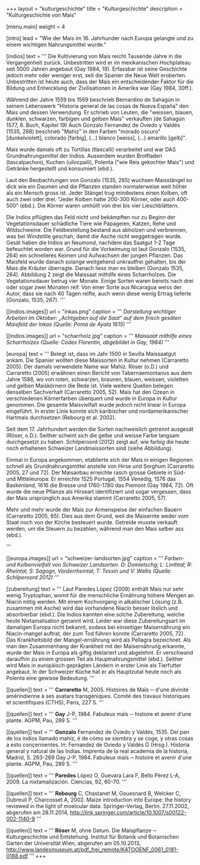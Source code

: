 +++
layout = "kulturgeschichte"
title = "Kulturgeschichte"
description = "Kulturgeschichte von Mais"

[menu.main]
  weight = 4

[intro]
  lead = "Wie der Mais im 16. Jahrhunder nach Europa gelangte und zu einem wichtigen Nahrungsmittel wurde."
  
[indios]
  text = '''
Die Kultivierung von Mais reicht Tausende Jahre in die Vergangenheit zurück. Unbestritten wird er im mexikanischen Hochplateau seit 5000 Jahren angebaut (Gay 1984, 19). Erfassbar ist seine Geschichte jedoch mehr oder weniger erst, seit die Spanier die Neue Welt eroberten. Unbestritten ist heute auch, dass der Mais ein entscheidender Faktor für die Bildung und Entwicklung der Zivilisationen in Amerika war (Gay 1984, 30ff.).

Während der Jahre 1559 bis 1569 beschrieb Bernardino de Sahagún in seinem Lebenswerk "Historia general de las cosas de Nueva España" den Mais und dessen Verwendung. Er schrieb von Leuten, die "weissen, blauen, dunklen, schwarzen, farbigen und gelben Mais" verkauften (de Sahagún 1577, 8. Buch, Kapitel 19) Auch Gonzalo Fernandez de Oviedo y Valdés (1535, 268) beschrieb "Mahiz" in den Farben "morado oscuro" [dunkelviolett], colorado [farbig], (...) blanco [weiss], (...) amarillo [gelb]".

Mais wurde damals oft zu Tortillas (tlaxcalli) verarbeitet und war DAS Grundnahrungsmittel der Indios. Ausserdem wurden Brotfladen (tascalpachon), Kuchen (uilocpaili), Polenta ("wie Reis gekochter Mais") und Getränke hergestellt und konsumiert (ebd.).

Laut den Beobachtungen von Gonzalo (1535, 265) wuchsen Maisstängel so dick wie ein Daumen und die Pflanzen standen normalerweise weit höher als ein Mensch gross ist. Jeder Stängel trug mindestens einen Kolben, oft auch zwei oder drei. "Jeder Kolben hatte 200-300 Körner, oder auch 400-500" (ebd.). Die Körner waren umhüllt von drei bis vier Lieschblättern.

Die Indios pflügten das Feld nicht und bekämpften nur zu Beginn der Vegetationsdauer schädliche Tiere wie Papageien, Katzen, Rehe und Wildschweine. Die Feldbestellung bestand aus abholzen und verbrennen, was bei Windstille geschah, damit die Asche nicht weggetragen wurde. Gesät haben die Indios an Neumond, nachdem das Saatgut 1-2 Tage befeuchtet worden war. Grund für die Vorkeimung ist laut Gonzalo (1535, 264) ein schnelleres Keimen und Aufwachsen der jungen Pflanzen. Das Maisfeld wurde danach solange weitgehend unkrautfrei gehalten, bis der Mais die Kräuter überragte. Danach liess man es bleiben (Gonzalo 1535, 264). Abbildung 2 zeigt die Maissaat mithilfe eines Scharrholzes. Die Vegetationsdauer betrug vier Monate. Einige Sorten waren bereits nach drei oder sogar zwei Monaten reif. Von einer Sorte aus Nicaragua weiss der Autor, dass sie nach 40 Tagen reifte, auch wenn diese wenig Ertrag lieferte (Gonzalo, 1535, 267).
'''
  
[[indios.images]]
  url = "inkas.png"
  caption = '''
*Darstellung wichtiger Arbeiten im Oktober: „Achtgeben auf die Saat“ auf dem frisch gesäten Maisfeld der Inkas (Quelle: Poma de Ayala 1615)*
'''

[[indios.images]]
  url = "scharrholz.jpg"
  caption = '''
*Maissaat mithilfe eines Scharrholzes (Quelle: Codex Florentin, abgebildet in Gay, 1984)*
'''

[europa]
  text = '''
Belegt ist, dass im Jahr 1500 in Sevilla Maissaatgut ankam. Die Spanier wollten diese Maissorten in Kultur nehmen (Carraretto 2005). Der damals verwendete Name war Mahiz. Röser (o.D.) und Carraretto (2005) erwähnen einen Bericht von Tabernaemontanus aus dem Jahre 1588, wo von roten, schwarzen, braunen, blauen, weissen, violetten und gelben Maiskörnern die Rede ist. Viele weitere Quellen belegen denselben Sachverhalt (Carraretto 2005, 52). Mais hat den Ozean in verschiedenen Körnerfarben überquert und wurde in Europa in Kultur genommen. Die gesamte Maisvielfalt wurde jedoch nicht linear in Europa eingeführt. In erster Linie konnte sich karibischer und nordamerikanischer Hartmais durchsetzen (Rebourg et al. 2002).

Seit dem 17. Jahrhundert werden die Sorten nachweislich getrennt ausgesät (Röser, o.D.). Seither scheint sich die gelbe und weisse Farbe langsam durchgesetzt zu haben. Schilperoord (2012) zeigt auf, wie farbig die heute noch erhaltenen Schweizer Landmaissorten sind (siehe Abbildung).

Einmal in Europa angekommen, etablierte sich der Mais in einigen Regionen schnell als Grundnahrungsmittel anstelle von Hirse und Sorghum (Carraretto 2005, 27 und 72). Der Maisanbau erreichte rasch grosse Gebiete in Süd- und Mitteleuropa: Er erreichte 1525 Portugal, 1554 Venedig, 1576 das Baskenland, 1616 die Bresse und 1760-1780 das Piemont (Gay 1984, 72). Oft wurde die neue Pflanze als Hirseart identifiziert und sogar vergessen, dass der Mais ursprünglich aus Amerika stammt (Carraretto 2005, 57).

Mehr und mehr wurde der Mais zur Armenspeise der einfachen Bauern (Carraretto 2005, 65). Dies aus dem Grund, weil die Maisernte weder vom Staat noch von der Kirche besteuert wurde. Getreide musste verkauft werden, um die Steuern zu bezahlen, während man den Mais selber ass (ebd.).</p>
'''

[[europa.images]]
  url = "schweizer-landsorten.jpg"
  caption = '''
*Farben- und Kolbenvielfalt von Schweizer Landsorten. D: Domletschg; L: Linthtal; R: Rheintal; S: Sagogn, Vorderrheintal; T: Tessin und V: Wallis (Quelle: Schilperoord 2012)*
'''

[zubereitung]
  text = '''
Laut Paredes López (2009) enthält Mais nur sehr wenig Tryptophan, womit für die menschliche Ernährung höhere Mengen an Niacin nötig werden. Mit einem Kochvorgang in alkalischer Lösung (z.B. zusammen mit Asche) wird das vorhandene Niacin besser löslich und absorbierbar (ebd.). Die Indios kannten eine solche Zubereitung, welche heute Nixtamalisation genannt wird. Leider war diese Zubereitungsart im damaligen Europa nicht bekannt, sodass bei einseitiger Maisernährung ein Niacin-mangel auftrat, der zum Tod führen konnte (Carraretto 2005, 72). Das Krankheitsbild der Mangel-ernährung wird als Pellagra bezeichnet. Als man den Zusammenhang der Krankheit mit der Maisernährung erkannte, wurde der Mais in Europa als giftig deklariert und abgelehnt. Er verschwand daraufhin zu einem grossen Teil als Hauptnahrungsmittel (ebd.). Seither wird Mais in europäisch geprägten Ländern in erster Linie als Tierfutter angebaut. In der Schweizer Küche hat er als Hauptzutat heute noch als Polenta eine gewisse Bedeutung.
'''

[[quellen]]
  text = '''
**Carraretto** M, 2005. Histoires de Maïs ─ d'une divinité amérindienne à ses avatars transgéniques. Comité des travaux historiques et scientifiques (CTHS), Paris, 227 S.
'''

[[quellen]]
  text = '''
**Gay** J-P, 1984. Fabuleux maïs ─ histoire et avenir d'une plante. AGPM, Pau, 289 S.
'''

[[quellen]]
  text = '''
**Gonzalo** Fernandez de Oviedo y Valdés, 1535. Del pan de los indios llamado mahiz, é de cómo se siembra y se coge, y otras cosas a esto conçernientes. In: Fernandez de Oviedo y Valdés G (Hrsg.). Historia general y natural de las Indias. Imprenta de la real academia de la historia, Madrid, S. 263-269 Gay J-P, 1984. Fabuleux maïs ─ histoire et avenir d'une plante. AGPM, Pau, 289 S.
'''

[[quellen]]
  text = '''
**Paredes** López O, Guevara Lara F, Bello Pérez L-A, 2009. La nixtamalización. Ciencias, 92, 60-70.
'''

[[quellen]]
  text = '''
**Rebourg** C, Chastanet M, Gouesnard B, Welcker C, Dubreuil P, Charcosset A, 2002. Maize introduction into Europe: the history reviewed in the light of moelcular data. Springer-Verlag, Berlin. 27.11.2002, abgerufen am 28.11.2014, http://link.springer.com/article/10.1007/s00122-002-1140-9
'''

[[quellen]]
  text = '''
**Röser** M, ohne Datum. Die Maispflanze ─ Kulturgeschichte und Entstehung. Institut für Botanik und Botanischen Garten der Universität Wien, abgerufen am 05.10.2013, http://www.landesmuseum.at/pdf_frei_remote/KATOOENF_0061_0181-0188.pdf
'''
 +++